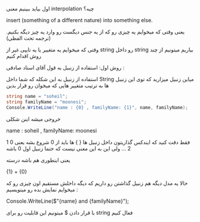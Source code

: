 اول بیاید ببینیم معنی interpolation چیه؟

insert (something of a different nature) into something else.

یعنی وقتی که میخوایم یه چیزی رو که از یه جنس دیگست رو وارد یه چیز دیگه بکنیم. (ترجمه تحت الفظی)

وقتی که میخوایم یه متغییر یا یه تایپی غیر از string رو داخل string بیاریم میتونیم از چند روش اقدام کنیم

روش اول: استفاده از زنبیل به قول آقای استاد صادقی :

استفاده از زنبیل به این شکله که شما داخل String میاین زنبیل میزارید که توی این زنبیل ها به ترتیب متغییر هایی که میخوان رو قرار بدین

```csharp
string name = "soheil";
string familyName = "moonesi";
Console.WriteLine("name : {0} , familyName: {1}", name, familyName);
```

خروجی میشه اینن شکلی

name : soheil , familyName: moonesi

فقط دقت کنید که ایندکس گذاریتون داخل زنبیل ها { } ها باید از 0 شروع بشه یعنی 0 1 2 ... ولی این به این معنی نیست که حتما زنبیل اول 0 باشه

یعنی اینطوری هم باشه درسته

{1} + {0}

حالا یه مدل دیگه هم زنبیل گذاشتن رو داریم که دیگه داخلش مستقیم اون چیزی رو که میخوایم نمایش بده رو مینویسیم :

Console.WriteLine($"{name} and {familyName}");

با قرار دادن $ میتونیم این قابلیت رو برای string فعال کنیم